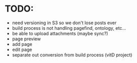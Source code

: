 # TODO:
- need versioning in S3 so we don't lose posts ever
- build process is not handling pagefind, ontology, etc...
- be able to upload attachments (maybe sync?)
- page preview
- add page
- edit page
- separate out conversion from build process (vitD project)
